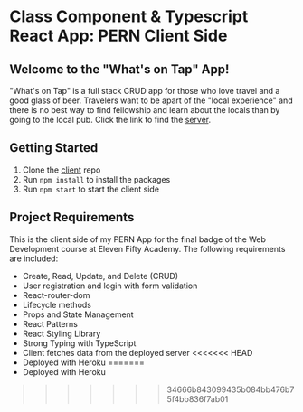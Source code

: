 # Class Component & Typescript React App: PERN Client Side

## Welcome to the "What's on Tap" App! 
"What's on Tap" is a full stack CRUD app for those who love travel and a good glass of beer. Travelers want to be apart of the "local experience" and there is no best way to find fellowship and learn about the locals than by going to the local pub. Click the link to find the [server](https://github.com/KKoehlin/Red_ProjectServer.git).

## Getting Started
1. Clone the [client](https://github.com/KKoehlin/Red_Client_Final.git) repo
2. Run `npm install` to install the packages
3. Run `npm start` to start the client side

## Project Requirements
This is the client side of my PERN App for the final badge of the Web Development course at Eleven Fifty Academy. The following requirements are included:

- Create, Read, Update, and Delete (CRUD)
- User registration and login with form validation
- React-router-dom
- Lifecycle methods
- Props and State Management
- React Patterns
- React Styling Library
- Strong Typing with TypeScript
- Client fetches data from the deployed server
<<<<<<< HEAD
- Deployed with Heroku
=======
- Deployed with Heroku
>>>>>>> 34666b843099435b084bb476b75f4bb836f7ab01
